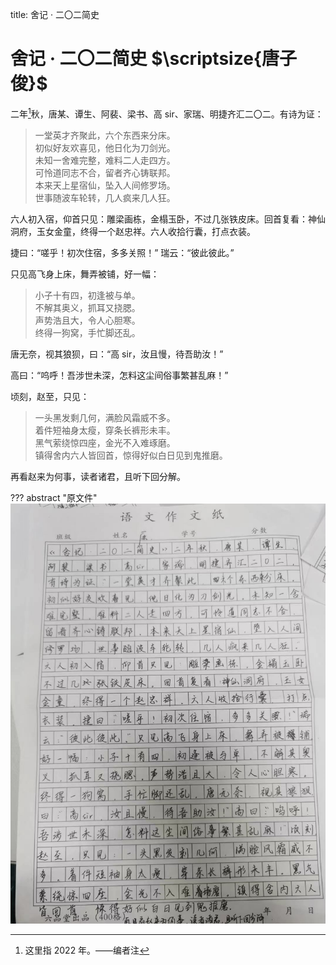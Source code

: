 title: 舍记 · 二〇二简史

# 舍记 · 二〇二简史 $\scriptsize{唐子俊}$

二年[^1]秋，唐某、谭生、阿裴、梁书、高 sir、家瑞、明捷齐汇二〇二。有诗为证：

> 一堂英才齐聚此，六个东西来分床。  
> 初似好友欢喜见，他日化为刀剑光。  
> 未知一舍难完整，难料二人走四方。  
> 可怜道同志不合，留者齐心铸联邦。  
> 本来天上星宿仙，坠入人间修罗场。  
> 世事随波车轮转，几人疯来几人狂。  

六人初入宿，仰首只见：雕梁画栋，金榻玉卧，不过几张铁皮床。回首复看：神仙洞府，玉女金童，终得一个赵忠祥。六人收拾行囊，打点衣装。

捷曰：“嗟乎！初次住宿，多多关照！” 瑞云：“彼此彼此。”

只见高飞身上床，舞弄被铺，好一幅：

> 小子十有四，初逢被与单。  
> 不解其奥义，抓耳又挠腮。  
> 声势浩且大，令人心胆寒。  
> 终得一狗窝，手忙脚还乱。  

唐无奈，视其狼狈，曰：“高 sir，汝且慢，待吾助汝！”

高曰：“呜呼！吾涉世未深，怎料这尘间俗事繁甚乱麻！”

顷刻，赵至，只见：

> 一头黑发剩几何，满脸风霜威不多。  
> 着件短袖身太瘦，穿条长裤形未丰。  
> 黑气萦绕惊四座，金光不入难琢磨。  
> 镇得舍内六人皆回首，惊得好似白日见到鬼推磨。  

再看赵来为何事，读者诸君，且听下回分解。

[^1]: 这里指 2022 年。——编者注

??? abstract "原文件"
	![brief-history](images/brief-history.jpg)